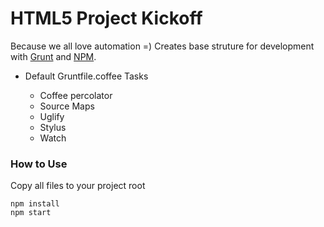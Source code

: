 HTML5 Project Kickoff
================
Because we all love automation =) Creates base struture for development with [Grunt](http://gruntjs.com/) and [NPM](http://npmjs.com).

* Default Gruntfile.coffee Tasks

	* Coffee percolator
	* Source Maps
	* Uglify
	* Stylus
	* Watch
	

### How to Use

Copy all files to your project root

	npm install
	npm start